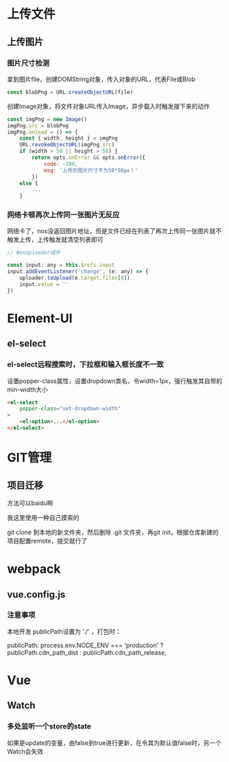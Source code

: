 # 上传文件

## 上传图片

### 图片尺寸检测

拿到图片file，创建DOMString对象，传入对象的URL，代表File或Blob

```javascript
const blobPng = URL.createObjectURL(file)
```

创建Image对象，将文件对象URL传入Image，异步载入时触发接下来的动作

```javascript
const imgPng = new Image()
imgPng.src = blobPng
imgPng.onload = () => {
    const { width, height } = imgPng
    URL.revokeObjectURL(imgPng.src)
    if (width > 58 || height > 58) {
        return opts.onError && opts.onError({
            code: -108,
            msg: '上传的图片尺寸不为58*58px！'
        })
    else {
        ...
    }
```

### 网络卡顿再次上传同一张图片无反应

网络卡了，nos没返回图片地址，但是文件已经在列表了再次上传同一张图片就不触发上传，上传触发就清空列表即可

```javascript
// NosUploader组件

const input: any = this.$refs.input
input.addEventListener('change', (e: any) => {
    uploader.toUpload(e.target.files[0])
    input.value = ''
})
```



# Element-UI

## el-select

### el-select远程搜索时，下拉框和输入框长度不一致

设置popper-class属性，设置dropdown类名，令width=1px，强行触发其自带的min-width大小

```html
<el-select
    popper-class="set-dropdown-width"
>
    <el-option>...</el-option>
</el-select>
```

# GIT管理

## 项目迁移

方法可以baidu啊

我这里使用一种自己摸索的

git clone 到本地的新文件夹，然后删除 .git 文件夹，再git init，根据仓库新建的项目配置remote，提交就行了

# webpack

## vue.config.js

### 注意事项

本地开发 publicPath设置为 './'  ，打包时：

publicPath: process.env.NODE_ENV === 'production' ? publicPath.cdn_path_dist : publicPath.cdn_path_release,

# Vue

## Watch

### 多处监听一个store的state

如果是update的变量，由false到true进行更新，在令其为默认值false时，另一个Watch会失效
